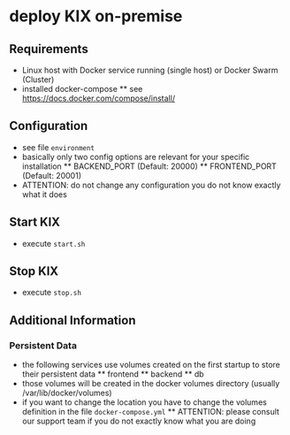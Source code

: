 # deploy KIX on-premise

## Requirements
* Linux host with Docker service running (single host) or Docker Swarm (Cluster)
* installed docker-compose 
** see https://docs.docker.com/compose/install/

## Configuration
* see file `environment`
* basically only two config options are relevant for your specific installation
** BACKEND_PORT (Default: 20000)
** FRONTEND_PORT (Default: 20001)
* ATTENTION: do not change any configuration you do not know exactly what it does

## Start KIX
* execute `start.sh`

## Stop KIX
* execute `stop.sh`

## Additional Information
### Persistent Data
* the following services use volumes created on the first startup to store their persistent data
** frontend
** backend
** db
* those volumes will be created in the docker volumes directory (usually /var/lib/docker/volumes)
* if you want to change the location you have to change the volumes definition in the file `docker-compose.yml`
** ATTENTION: please consult our support team if you do not exactly know what you are doing

